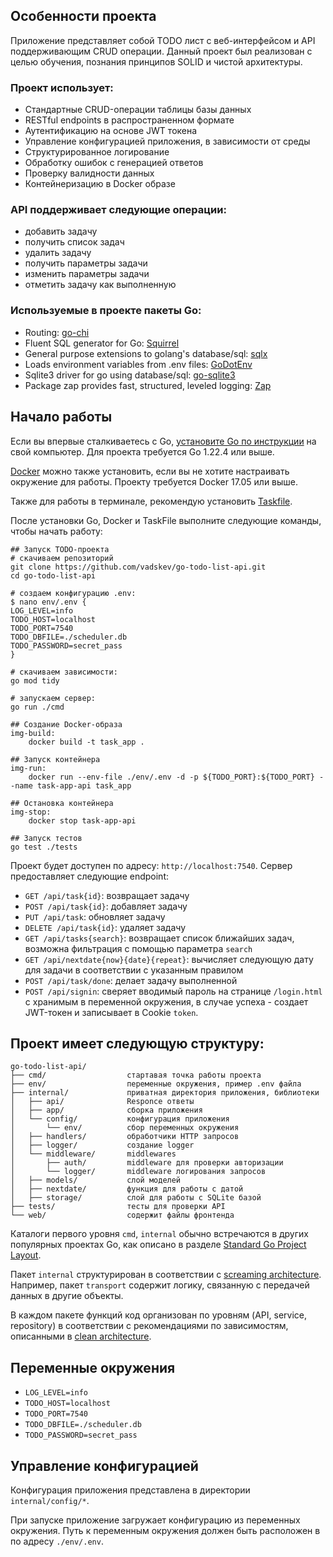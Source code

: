 ## Особенности проекта
Приложение представляет собой TODO лист с веб-интерфейсом и API поддерживающим CRUD операции. Данный проект был реализован с целью обучения, познания принципов SOLID и чистой архитектуры.

### Проект использует:
* Стандартные CRUD-операции таблицы базы данных
* RESTful endpoints в распространенном формате
* Аутентификацию на основе JWT токена
* Управление конфигурацией приложения, в зависимости от среды
* Структурированное логирование
* Обработку ошибок с генерацией ответов
* Проверку валидности данных
* Контейнеризацию в Docker образе

### API поддерживает следующие операции:
* добавить задачу
* получить список задач
* удалить задачу
* получить параметры задачи
* изменить параметры задачи
* отметить задачу как выполненную

### Используемые в проекте пакеты Go:
* Routing: [go-chi](https://github.com/go-chi/chi)
* Fluent SQL generator for Go: [Squirrel](https://github.com/Masterminds/squirrel)
* General purpose extensions to golang's database/sql: [sqlx](https://github.com/jmoiron/sqlx)
* Loads environment variables from .env files: [GoDotEnv](https://github.com/joho/godotenv)
* Sqlite3 driver for go using database/sql: [go-sqlite3](https://github.com/mattn/go-sqlite3)
* Package zap provides fast, structured, leveled logging: [Zap](go.uber.org/zap)

## Начало работы

Если вы впервые сталкиваетесь с Go, [установите Go по инструкции](https://golang.org/doc/install) на свой компьютер. Для проекта требуется Go 1.22.4 или выше.

[Docker](https://www.docker.com/get-started) можно также установить, если вы не хотите настраивать окружение для работы. Проекту требуется Docker 17.05 или выше.

Также для работы в терминале, рекомендую установить [Taskfile](https://taskfile.dev/installation/).

После установки Go, Docker и TaskFile выполните следующие команды, чтобы начать работу:

```shell
## Запуск TODO-проекта
# скачиваем репозиторий
git clone https://github.com/vadskev/go-todo-list-api.git
cd go-todo-list-api

# создаем конфигурацию .env:
$ nano env/.env {
LOG_LEVEL=info
TODO_HOST=localhost
TODO_PORT=7540
TODO_DBFILE=./scheduler.db
TODO_PASSWORD=secret_pass
}

# скачиваем зависимости:
go mod tidy

# запускаем сервер:
go run ./cmd
```

```shell
## Создание Docker-образа
img-build:
	docker build -t task_app .
	
## Запуск контейнера
img-run:
	docker run --env-file ./env/.env -d -p ${TODO_PORT}:${TODO_PORT} --name task-app-api task_app

## Остановка контейнера
img-stop:
	docker stop task-app-api
```

```shell
## Запуск тестов
go test ./tests
```

Проект будет доступен по адресу: `http://localhost:7540`. Сервер предоставляет следующие endpoint:

* `GET /api/task{id}`: возвращает задачу
* `POST /api/task{id}`: добавляет задачу
* `PUT /api/task`: обновляет задачу
* `DELETE /api/task{id}`: удаляет задачу
* `GET /api/tasks{search}`: возвращает список ближайших задач, возможна фильтрация с помощью параметра `search`
* `GET /api/nextdate{now}{date}{repeat}`: вычисляет следующую дату для задачи в соответствии с указанным правилом
* `POST /api/task/done`: делает задачу выполненной
* `POST /api/signin`: сверяет вводимый пароль на странице `/login.html` с хранимым в переменной окружения, в случае успеха - создает JWT-токен и записывает в Cookie `token`.

## Проект имеет следующую структуру:
```
go-todo-list-api/
├── cmd/                  стартавая точка работы проекта
├── env/                  переменные окружения, пример .env файла
├── internal/             приватная директория приложения, библиотеки
│   ├── api/              Responce ответы
│   ├── app/              сборка приложения
│   └── config/           конфигурация приложения
│       └── env/          сбор переменных окружения
│   ├── handlers/         обработчики HTTP запросов
│   ├── logger/           создание logger
│   └── middleware/       middlewares
│       ├── auth/         middleware для проверки авторизации
│       └── logger/       middleware логирования запросов
│   ├── models/           слой моделей
│   ├── nextdate/         функция для работы с датой
│   ├── storage/          слой для работы с SQLite базой
├── tests/                тесты для проверки API
└── web/                  содержит файлы фронтенда
```

Каталоги первого уровня `cmd`, `internal` обычно встречаются в других популярных проектах Go, как описано 
в разделе [Standard Go Project Layout](https://github.com/golang-standards/project-layout).

Пакет `internal` структурирован в соответствии с [screaming architecture](https://blog.cleancoder.com/uncle-bob/2011/09/30/Screaming-Architecture.html). 
Например, пакет `transport` содержит логику, связанную с передачей данных в другие объекты.

В каждом пакете функций код организован по уровням (API, service, repository) в соответствии с рекомендациями по зависимостям, 
описанными в [clean architecture](https://blog.cleancoder.com/uncle-bob/2012/08/13/the-clean-architecture.html).

## Переменные окружения
* `LOG_LEVEL=info`
* `TODO_HOST=localhost`
* `TODO_PORT=7540`
* `TODO_DBFILE=./scheduler.db`
* `TODO_PASSWORD=secret_pass`

## Управление конфигурацией

Конфигурация приложения представлена в директории `internal/config/*`.

При запуске приложение загружает конфигурацию из переменных окружения. Путь к переменным окружения должен быть расположен в по адресу `./env/.env`.


